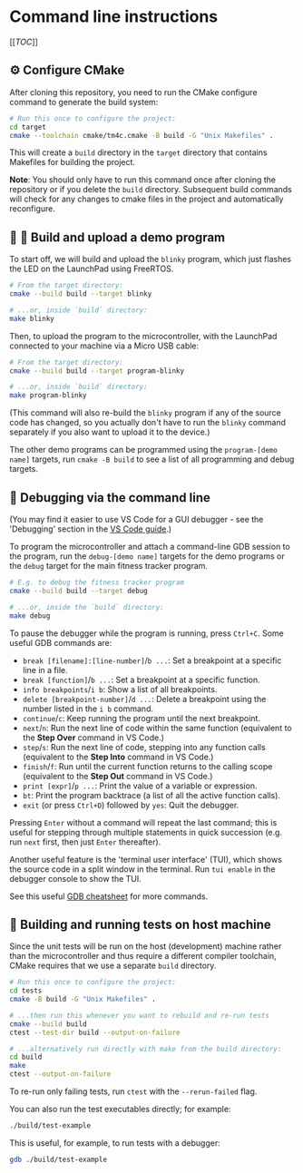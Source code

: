 # Command line instructions

[[_TOC_]]

## ⚙️ Configure CMake

After cloning this repository, you need to run the CMake configure command to
generate the build system:

```sh
# Run this once to configure the project:
cd target
cmake --toolchain cmake/tm4c.cmake -B build -G "Unix Makefiles" .
```

This will create a `build` directory in the `target` directory that contains
Makefiles for building the project.

**Note**: You should only have to run this command once after cloning the
repository or if you delete the `build` directory. Subsequent build commands
will check for any changes to cmake files in the project and automatically
reconfigure.

## 🔧 🚀 Build and upload a demo program

To start off, we will build and upload the `blinky` program, which just flashes
the LED on the LaunchPad using FreeRTOS.

```sh
# From the target directory:
cmake --build build --target blinky

# ...or, inside `build` directory:
make blinky
```

Then, to upload the program to the microcontroller, with the LaunchPad connected
to your machine via a Micro USB cable:

```sh
# From the target directory:
cmake --build build --target program-blinky

# ...or, inside `build` directory:
make program-blinky
```

(This command will also re-build the `blinky` program if any of the source code
has changed, so you actually don't have to run the `blinky` command separately
if you also want to upload it to the device.)

The other demo programs can be programmed using the `program-[demo name]`
targets, run `cmake -B build` to see a list of all programming and debug
targets.

## 🐞 Debugging via the command line

(You may find it easier to use VS Code for a GUI debugger - see the 'Debugging'
section in the [VS Code guide](vs-code.md#-debugging).)

To program the microcontroller and attach a command-line GDB session to the
program, run the `debug-[demo name]` targets for the demo programs or the
`debug` target for the main fitness tracker program.

```sh
# E.g. to debug the fitness tracker program
cmake --build build --target debug

# ...or, inside the `build` directory:
make debug
```

To pause the debugger while the program is running, press `Ctrl+C`. Some useful
GDB commands are:

* `break [filename]:[line-number]`/`b ...`: Set a breakpoint at a specific line
  in a file.
* `break [function]`/`b ...`: Set a breakpoint at a specific function.
* `info breakpoints`/`i b`: Show a list of all breakpoints.
* `delete [breakpoint-number]`/`d ...`: Delete a breakpoint using the number
  listed in the `i b` command.
* `continue`/`c`: Keep running the program until the next breakpoint.
* `next`/`n`: Run the next line of code within the same function (equivalent to
  the **Step Over** command in VS Code.)
* `step`/`s`: Run the next line of code, stepping into any function calls
  (equivalent to the **Step Into** command in VS Code.)
* `finish`/`f`: Run until the current function returns to the calling scope
  (equivalent to the **Step Out** command in VS Code.)
* `print [expr]`/`p ...`: Print the value of a variable or expression.
* `bt`: Print the program backtrace (a list of all the active function calls).
* `exit` (or press `Ctrl+D`) followed by `yes`: Quit the debugger.

Pressing `Enter` without a command will repeat the last command; this is useful
for stepping through multiple statements in quick succession (e.g. run `next`
first, then just `Enter` thereafter).

Another useful feature is the 'terminal user interface' (TUI), which shows the
source code in a split window in the terminal. Run `tui enable` in the debugger
console to show the TUI.

See this useful [GDB cheatsheet](https://darkdust.net/files/GDB%20Cheat%20Sheet.pdf)
for more commands.

## 🧪 Building and running tests on host machine

Since the unit tests will be run on the host (development) machine rather than
the microcontroller and thus require a different compiler toolchain, CMake
requires that we use a separate `build` directory.

```sh
# Run this once to configure the project:
cd tests
cmake -B build -G "Unix Makefiles" .

# ...then run this whenever you want to rebuild and re-run tests
cmake --build build
ctest --test-dir build --output-on-failure

# ...alternatively run directly with make from the build directory:
cd build
make
ctest --output-on-failure
```

To re-run only failing tests, run `ctest` with the `--rerun-failed` flag.

You can also run the test executables directly; for example:

```sh
./build/test-example
```

This is useful, for example, to run tests with a debugger:

```sh
gdb ./build/test-example
```
